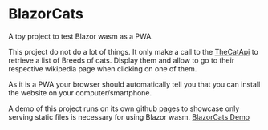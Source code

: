 # BlazorCats
A toy project to test Blazor wasm as a PWA.

This project do not do a lot of things. It only make a call to the [TheCatApi](https://thecatapi.com) to retrieve a list of Breeds of cats. Display them and allow to go to their respective wikipedia page when clicking on one of them.

As it is a PWA your browser should automatically tell you that you can install the website on your computer/smartphone.

A demo of this project runs on its own github pages to showcase only serving static files is necessary for using Blazor wasm.
[BlazorCats Demo](https://jonathan-racaud.github.io/BlazorCats/)

